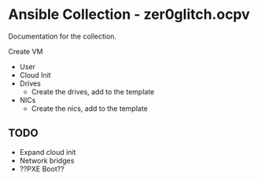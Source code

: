 # Ansible Collection - zer0glitch.ocpv

Documentation for the collection.

Create VM

- User
- Cloud Init
- Drives
  * Create the drives, add to the template
- NICs
  * Create the nics, add to the template


## TODO
- Expand cloud init
- Network bridges
- ??PXE Boot??
